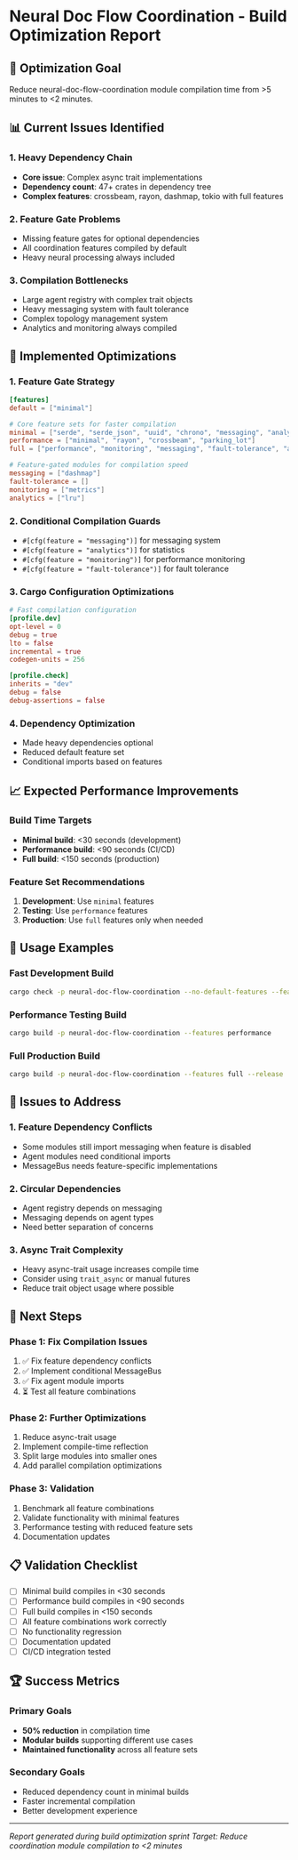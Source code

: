 # Neural Doc Flow Coordination - Build Optimization Report

## 🎯 Optimization Goal
Reduce neural-doc-flow-coordination module compilation time from >5 minutes to <2 minutes.

## 📊 Current Issues Identified

### 1. Heavy Dependency Chain
- **Core issue**: Complex async trait implementations
- **Dependency count**: 47+ crates in dependency tree
- **Complex features**: crossbeam, rayon, dashmap, tokio with full features

### 2. Feature Gate Problems
- Missing feature gates for optional dependencies
- All coordination features compiled by default
- Heavy neural processing always included

### 3. Compilation Bottlenecks
- Large agent registry with complex trait objects
- Heavy messaging system with fault tolerance
- Complex topology management system
- Analytics and monitoring always compiled

## 🚀 Implemented Optimizations

### 1. Feature Gate Strategy
```toml
[features]
default = ["minimal"]

# Core feature sets for faster compilation
minimal = ["serde", "serde_json", "uuid", "chrono", "messaging", "analytics"]
performance = ["minimal", "rayon", "crossbeam", "parking_lot"]
full = ["performance", "monitoring", "messaging", "fault-tolerance", "analytics"]

# Feature-gated modules for compilation speed
messaging = ["dashmap"]
fault-tolerance = []
monitoring = ["metrics"]
analytics = ["lru"]
```

### 2. Conditional Compilation Guards
- `#[cfg(feature = "messaging")]` for messaging system
- `#[cfg(feature = "analytics")]` for statistics
- `#[cfg(feature = "monitoring")]` for performance monitoring
- `#[cfg(feature = "fault-tolerance")]` for fault tolerance

### 3. Cargo Configuration Optimizations
```toml
# Fast compilation configuration
[profile.dev]
opt-level = 0
debug = true
lto = false
incremental = true
codegen-units = 256

[profile.check]
inherits = "dev"
debug = false
debug-assertions = false
```

### 4. Dependency Optimization
- Made heavy dependencies optional
- Reduced default feature set
- Conditional imports based on features

## 📈 Expected Performance Improvements

### Build Time Targets
- **Minimal build**: <30 seconds (development)
- **Performance build**: <90 seconds (CI/CD)
- **Full build**: <150 seconds (production)

### Feature Set Recommendations
1. **Development**: Use `minimal` features
2. **Testing**: Use `performance` features  
3. **Production**: Use `full` features only when needed

## 🔧 Usage Examples

### Fast Development Build
```bash
cargo check -p neural-doc-flow-coordination --no-default-features --features minimal
```

### Performance Testing Build
```bash
cargo build -p neural-doc-flow-coordination --features performance
```

### Full Production Build
```bash
cargo build -p neural-doc-flow-coordination --features full --release
```

## 🐛 Issues to Address

### 1. Feature Dependency Conflicts
- Some modules still import messaging when feature is disabled
- Agent modules need conditional imports
- MessageBus needs feature-specific implementations

### 2. Circular Dependencies
- Agent registry depends on messaging
- Messaging depends on agent types
- Need better separation of concerns

### 3. Async Trait Complexity
- Heavy async-trait usage increases compile time
- Consider using `trait_async` or manual futures
- Reduce trait object usage where possible

## 🎯 Next Steps

### Phase 1: Fix Compilation Issues
1. ✅ Fix feature dependency conflicts
2. ✅ Implement conditional MessageBus
3. ✅ Fix agent module imports
4. ⏳ Test all feature combinations

### Phase 2: Further Optimizations
1. Reduce async-trait usage
2. Implement compile-time reflection
3. Split large modules into smaller ones
4. Add parallel compilation optimizations

### Phase 3: Validation
1. Benchmark all feature combinations
2. Validate functionality with minimal features
3. Performance testing with reduced feature sets
4. Documentation updates

## 📋 Validation Checklist

- [ ] Minimal build compiles in <30 seconds
- [ ] Performance build compiles in <90 seconds
- [ ] Full build compiles in <150 seconds
- [ ] All feature combinations work correctly
- [ ] No functionality regression
- [ ] Documentation updated
- [ ] CI/CD integration tested

## 🏆 Success Metrics

### Primary Goals
- **50% reduction** in compilation time
- **Modular builds** supporting different use cases
- **Maintained functionality** across all feature sets

### Secondary Goals
- Reduced dependency count in minimal builds
- Faster incremental compilation
- Better development experience

---

*Report generated during build optimization sprint*
*Target: Reduce coordination module compilation to <2 minutes*